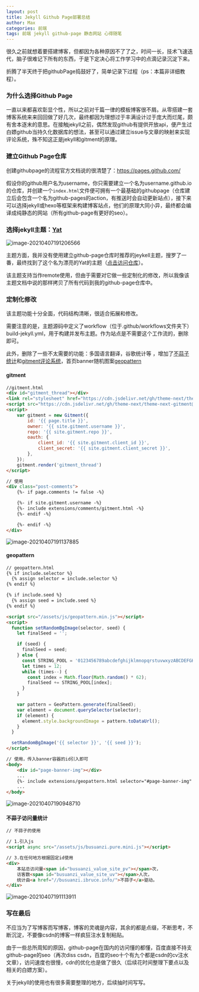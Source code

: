 ```yaml
---
layout: post
title: Jekyll Github Page部署总结
author: Max
categories: 前端
tags: 前端 jekyll github-page 静态网站 心得随笔
---
```


很久之前就想着要搭建博客，但都因为各种原因不了了之，时间一长，技术飞速迭代，脑子很难记下所有的东西，于是下定决心将工作学习中的点滴记录沉淀下来。

折腾了半天终于把githubPage捣鼓好了，简单记录下过程（ps：本篇非详细教程）。

###  为什么选择Github Page

一直以来都喜欢彰显个性，所以之前对千篇一律的模板博客很不屑。从零搭建一套博客系统来来回回做了好几次，最终都因为理想过于丰满设计过于庞大而烂尾，颇有舍本逐末的意思。在接触jekyll之前，偶然发现github有提供开放api，便产生过白嫖github当持久化数据库的想法，甚至可以通过建立issue与文章的映射来实现评论系统，殊不知这正是jekyll和gitment的原理。

### 建立Github Page仓库

创建githubpage的流程官方文档说的很清楚了：https://pages.github.com/

假设你的github用户名为username，你只需要建立一个名为username.github.io的仓库，并创建一个`index.html`文件便可拥有一个最基础的githubpage（仓库建立后会包含一个名为github-pages的action，有推送时会自动更新站点），接下来可以选择jekyll或hexo等框架来构建博客站点，他们的原理大同小异，最终都会编译成纯静态的网站（所有github-page有更好的seo）。

### 选择jekyll主题：[Yat](https://jeffreytse.github.io/jekyll-theme-yat/)

![image-20210407191206566](https://media-bed.streakingman.com/image-20210407191206566.png)

主题方面，我并没有使用建立github-page仓库时推荐的jeykell主题，搜罗了一番，最终找到了这个名为漂亮的Yat的主题（[点击访问仓库](https://github.com/jeffreytse/jekyll-theme-yat)）。

该主题支持当作remote使用，但由于需要对它做一些定制化的修改，所以我像该主题文档中说的那样拷贝了所有代码到我的github-page仓库中。

### 定制化修改

该主题功能十分全面，代码结构清晰，很适合拓展和修改。

需要注意的是，主题源码中定义了workflow（位于.github/workflows文件夹下）build-jekyll.yml，用于构建并发布主题。作为站点是不需要这个工作流的，删除即可。

此外，删除了一些不太需要的功能：多国语言翻译，谷歌统计等 ，增加了[不蒜子统计](https://busuanzi.ibruce.info/)和[gitment评论系统](https://github.com/imsun/gitment)，首页banner随机图案[geopattern](https://btmills.github.io/geopattern/)

####  gitment

```html
//gitment.html 
<div id="gitment_thread"></div>
<link rel="stylesheet" href="https://cdn.jsdelivr.net/gh/theme-next/theme-next-gitment@1/default.css"/>
<script src="https://cdn.jsdelivr.net/gh/theme-next/theme-next-gitment@1/gitment.browser.js"></script>
<script>
    var gitment = new Gitment({
        id: '{{ page.title }}',
        owner: '{{ site.gitment.username }}',
        repo: '{{ site.gitment.repo }}',
        oauth: {
            client_id: '{{ site.gitment.client_id }}',
            client_secret: '{{ site.gitment.client_secret }}',
        },
    });
    gitment.render('gitment_thread')
</script>

// 使用
<div class="post-comments">
    {%- if page.comments != false -%}

    {%- if site.gitment.username -%}
    {%- include extensions/comments/gitment.html -%}
    {%- endif -%}

    {%- endif -%}
</div>
```

![image-20210407191137885](https://media-bed.streakingman.com/image-20210407191137885.png)

#### geopattern

```html
// geopattern.html
{% if include.selector %}
  {% assign selector = include.selector %}
{% endif %}

{% if include.seed %}
  {% assign seed = include.seed %}
{% endif %}

<script src="/assets/js/geopattern.min.js"></script>
<script>
  function setRandomBgImage(selector, seed) {
    let finalSeed = '';

    if (seed) {
      finalSeed = seed;
    } else {
      const STRING_POOL = '0123456789abcdefghijklmnopqrstuvwxyzABCDEFGHIJKLMNOPQRSTUVWXYZ';
      let times = 12;
      while (times--) {
        const index = Math.floor(Math.random() * 62);
        finalSeed += STRING_POOL[index];
      }
    }

    var pattern = GeoPattern.generate(finalSeed);
    var element = document.querySelector(selector);
    if (element) {
      element.style.backgroundImage = pattern.toDataUrl();
    }
  }

  setRandomBgImage('{{ selector }}', '{{ seed }}');
</script>

// 使用，传入banner容器的id引入即可
<body>
    <div id="page-banner-img"></div>
    ...
    {%- include extensions/geopattern.html selector="#page-banner-img" -%}
    ...
</body>
```

![image-20210407190948710](https://media-bed.streakingman.com/image-20210407190948710.png)

#### 不蒜子访问量统计

```html
// 不蒜子的使用

// 1.引入js
<script async src="/assets/js/busuanzi.pure.mini.js"></script>

// 3.在任何地方根据固定id使用
<div>
    本站总访问量<span id="busuanzi_value_site_pv"></span>次，
    访客数<span id="busuanzi_value_site_uv"></span>人次，
    统计由<a href="//busuanzi.ibruce.info/">不蒜子</a>驱动。
</div>
```

![image-20210407191113911](https://media-bed.streakingman.com/image-20210407191113911.png)

### 写在最后

不应当为了写博客而写博客，博客的灵魂是内容，其余的都是点缀，不断思考，不断沉淀，不要像csdn的博客一样疯狂注水复制粘贴。

由于一些总所周知的原因，github-page在国内的访问懂的都懂，百度直接不持支github-page的seo（再次diss csdn，百度的seo十个有九个都是csdn的cv注水文章），访问速度也很慢，cdn的优化也是做了很久（后续花时间整理下要点以及相关的白嫖方案）。

关于jekyll的使用也有很多需要整理的地方，后续抽时间写写。

